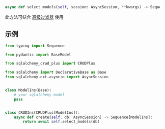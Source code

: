```py
async def select_models(self, session: AsyncSession, **kwargs) -> Sequence[Row[Any] | RowMapping | Any]:
```

此方法可结合 [高级过滤器](../advanced/filter.md) 使用

## 示例

```py title="select_models" hl_lines="18"
from typing import Sequence

from pydantic import BaseModel

from sqlalchemy_crud_plus import CRUDPlus

from sqlalchemy import DeclarativeBase as Base
from sqlalchemy.ext.asyncio import AsyncSession


class ModelIns(Base):
    # your sqlalchemy model
    pass


class CRUDIns(CRUDPlus[ModelIns]):
    async def create(self, db: AsyncSession) -> Sequence[ModelIns]:
        return await self.select_models(db)
```
